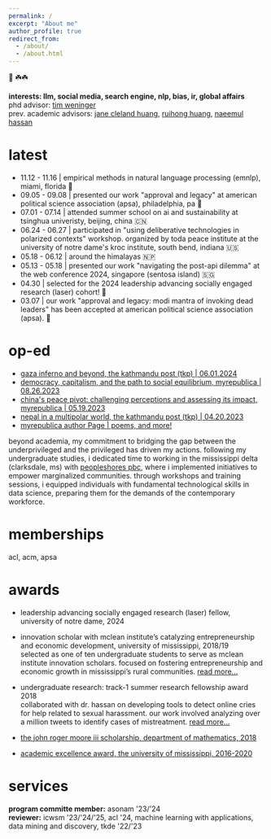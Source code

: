 ```yaml
---
permalink: /
excerpt: "About me"
author_profile: true
redirect_from: 
  - /about/
  - /about.html
---
```


🙏 ☘️☘️

<b>interests: llm, social media, search engine, nlp, bias, ir, global affairs</b> <br>
phd advisor: <a href= "https://engineering.nd.edu/faculty/tim-weninger/">tim weninger</a> <br>
prev. academic advisors: <a href= "https://engineering.nd.edu/faculty/jane-cleland-huang/">jane cleland huang</a>, <a href= "https://people.engr.tamu.edu/huangrh/index.html">ruihong huang</a>, <a href= https://ischool.umd.edu/directory/naeemul-hassan/>naeemul hassan</a>

latest
======

<ul>
  <li>11.12 - 11.16 | empirical methods in natural language processing (emnlp), miami, florida 🌴</li>
  <li>09.05 - 09.08 | presented our work "approval and legacy" at american political science association (apsa), philadelphia, pa 🔔</li>
  <li>07.01 - 07.14 | attended summer school on ai and sustainability at tsinghua univeristy, beijing, china 🇨🇳 </li>
  <li>06.24 - 06.27 | participated in "using deliberative technologies in polarized contexts" workshop. organized by toda peace institute at the university of notre dame's kroc institute, south bend, indiana 🇺🇸</li>
  <li>05.18 - 06.12 | around the himalayas 🇳🇵</li>
  <li>05.13 - 05.18 | presented our work "navigating the post-api dilemma" at the web conference 2024, singapore (sentosa island) 🇸🇬</li>
  <li>04.30 | selected for the 2024 leadership advancing socially engaged research (laser) cohort! 🎉 </li>
  <li>03.07 | our work "approval and legacy: modi mantra of invoking dead leaders" has been accepted at american political science association (apsa). 🎉</li>
</ul>

op-ed
======
* <a href= "https://kathmandupost.com/columns/2024/06/01/gaza-inferno-and-beyond/"> gaza inferno and beyond, the kathmandu post (tkp) | 06.01.2024</a>
* <a href= "https://myrepublica.nagariknetwork.com/news/democracy-capitalism-and-the-path-to-social-equilibrium/">democracy, capitalism, and the path to social equilibrium, myrepublica | 08.26.2023</a>
* <a href= "https://myrepublica.nagariknetwork.com/news/china-s-peace-pivot-challenging-perceptions-and-assessing-its-impact/">china's peace pivot: challenging perceptions and assessing its impact, myrepublica | 05.19.2023</a>
* <a href= "https://kathmandupost.com/columns/2023/04/20/rise-of-multipolarity-and-nepal">nepal in a multipolar world, the kathmandu post (tkp) | 04.20.2023</a>
* <a href= "https://myrepublica.nagariknetwork.com/news/author/1950">myrepublica author Page | poems, and more!</a>


beyond academia, my commitment to bridging the gap between the underprivileged and the privileged has driven my actions. following my undergraduate studies, i dedicated time to working in the mississippi delta (clarksdale, ms) with <a href = "https://peopleshores.com">peopleshores pbc</a>, where i implemented initiatives to empower marginalized communities. through workshops and training sessions, i equipped individuals with fundamental technological skills in data science, preparing them for the demands of the contemporary workforce.

memberships
======
acl, acm, apsa

awards
======
* leadership advancing socially engaged research (laser) fellow, university of notre dame, 2024

* innovation scholar with mclean institute’s catalyzing entrepreneurship and economic development, university of mississippi, 2018/19 <br>
selected as one of ten undergraduate students to serve as mclean institute innovation scholars. focused on fostering entrepreneurship and economic growth in mississippi’s rural communities. <a href="https://mclean.olemiss.edu/ceed/">read more...</a>
  
* undergraduate research: track-1 summer research fellowship award 2018 <br>
collaborated with dr. hassan on developing tools to detect online cries for help related to sexual harassment. our work involved analyzing over a million tweets to identify cases of mistreatment. <a href ="https://news.olemiss.edu/undergraduates-conducting-data-science-research-faculty-mentors/"> read more... </a>

* <a href="https://math.olemiss.edu/undergraduate-awards-recipients/"> the john roger moore iii scholarship, department of mathematics, 2018 </a>
* <a href="https://international.olemiss.edu/scholarships-for-international-undergraduates/"> academic excellence award, the university of mississippi, 2016-2020 </a>

services
======
**program committe member:** asonam '23/'24 <br>
**reviewer:** icwsm '23/'24/'25, acl '24, machine learning with applications, data mining and discovery, tkde '22/'23


